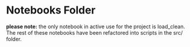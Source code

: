 # Notebooks Folder

**please note:** the only notebook in active use for the project is load_clean. The rest of these notebooks have been refactored into scripts in the src/ folder.